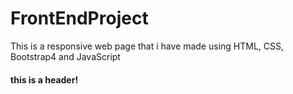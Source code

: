 # FrontEndProject
This is a responsive web page that i have made using HTML, CSS, Bootstrap4 and JavaScript
#### this is a header!
